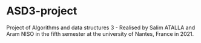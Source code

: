 # ASD3-project
Project of Algorithms and data structures 3 - Realised by Salim ATALLA and Aram NISO in the fifth semester at the university of Nantes, France in 2021.
